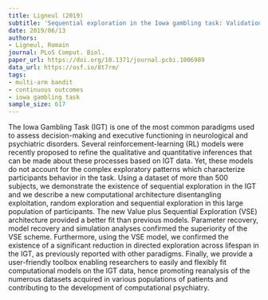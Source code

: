```yaml
---
title: Ligneul (2019)
subtitle: 'Sequential exploration in the Iowa gambling task: Validation of a new computational model in a large dataset of young and old healthy participants'
date: 2019/06/13
authors:
- Ligneul, Romain
journal: PLoS Comput. Biol.
paper_url: https://doi.org/10.1371/journal.pcbi.1006989
data_url: https://osf.io/8t7rm/
tags:
- multi-arm bandit
- continuous outcomes
- iowa gambling task
sample_size: 617
---
```


The Iowa Gambling Task (IGT) is one of the most common paradigms used to assess decision-making and executive functioning in neurological and psychiatric disorders. Several reinforcement-learning (RL) models were recently proposed to refine the qualitative and quantitative inferences that can be made about these processes based on IGT data. Yet, these models do not account for the complex exploratory patterns which characterize participants behavior in the task. Using a dataset of more than 500 subjects, we demonstrate the existence of sequential exploration in the IGT and we describe a new computational architecture disentangling exploitation, random exploration and sequential exploration in this large population of participants. The new Value plus Sequential Exploration (VSE) architecture provided a better fit than previous models. Parameter recovery, model recovery and simulation analyses confirmed the superiority of the VSE scheme. Furthermore, using the VSE model, we confirmed the existence of a significant reduction in directed exploration across lifespan in the IGT, as previously reported with other paradigms. Finally, we provide a user-friendly toolbox enabling researchers to easily and flexibly fit computational models on the IGT data, hence promoting reanalysis of the numerous datasets acquired in various populations of patients and contributing to the development of computational psychiatry.
